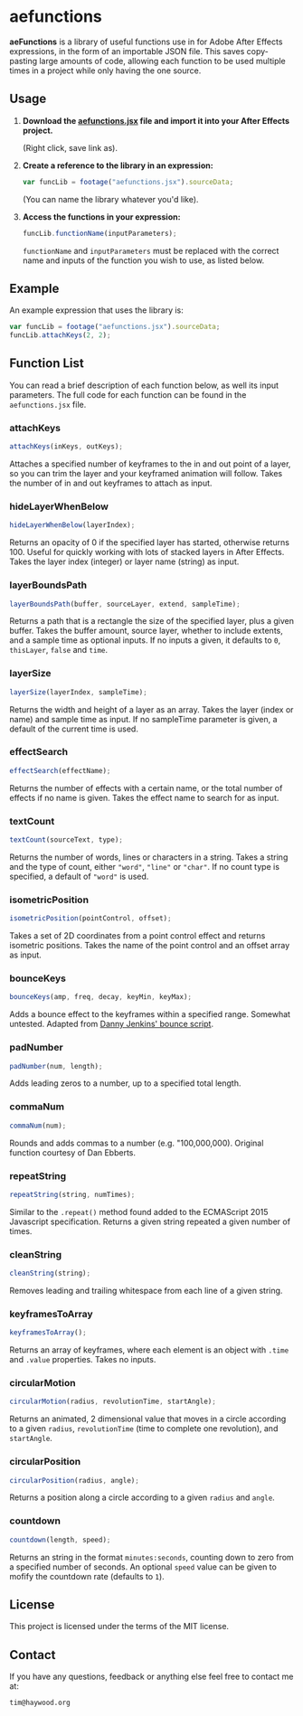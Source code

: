 # aefunctions

**aeFunctions** is a library of useful functions use in for Adobe After Effects expressions, in the form of an importable JSON file. This saves copy-pasting large amounts of code, allowing each function to be used multiple times in a project while only having the one source.

## Usage

1. **Download the [aefunctions.jsx](https://raw.githubusercontent.com/timhaywood/aeFunctions/master/aefunctions.jsx) file and import it into your After Effects project.**

   (Right click, save link as).

2. **Create a reference to the library in an expression:**

   ```javascript
   var funcLib = footage("aefunctions.jsx").sourceData;
   ```

   (You can name the library whatever you'd like).

3. **Access the functions in your expression:**

    ```javascript
    funcLib.functionName(inputParameters);
    ```

    `functionName` and `inputParameters` must be replaced with the correct name and inputs of the function you wish to use, as listed below.

## Example

   An example expression that uses the library is:

   ```javascript
   var funcLib = footage("aefunctions.jsx").sourceData;
   funcLib.attachKeys(2, 2);
   ```

## Function List

You can read a brief description of each function below, as well its input parameters. The full code for each function can be found in the `aefunctions.jsx` file.

### attachKeys

   ```javascript
   attachKeys(inKeys, outKeys);
   ```

   Attaches a specified number of keyframes to the in and out point of a layer, so you can trim the layer and your keyframed animation will follow. Takes the number of in and out keyframes to attach as input.

### hideLayerWhenBelow

   ```javascript
   hideLayerWhenBelow(layerIndex);
   ```

   Returns an opacity of 0 if the specified layer has started, otherwise returns 100. Useful for quickly working with lots of stacked layers in After Effects. Takes the layer index (integer) or layer name (string) as input.

### layerBoundsPath

   ```javascript
   layerBoundsPath(buffer, sourceLayer, extend, sampleTime);
   ```

   Returns a path that is a rectangle the size of the specified layer, plus a given buffer. Takes the buffer amount, source layer, whether to include extents, and a sample time as optional inputs. If no inputs a given, it defaults to `0`, `thisLayer`, `false` and `time`.

### layerSize

   ```javascript
   layerSize(layerIndex, sampleTime);
   ```

   Returns the width and height of a layer as an array. Takes the layer (index or name) and sample time as input. If no sampleTime parameter is given, a default of the current time is used.

### effectSearch

   ```javascript
   effectSearch(effectName);
   ```

   Returns the number of effects with a certain name, or the total number of effects if no name is given. Takes the effect name to search for as input.

### textCount

   ```javascript
   textCount(sourceText, type);
   ```

   Returns the number of words, lines or characters in a string. Takes a string and the type of count, either `"word"`, `"line"` or `"char"`. If no count type is specified, a default of `"word"` is used.

### isometricPosition

   ```javascript
   isometricPosition(pointControl, offset);
   ```

   Takes a set of 2D coordinates from a point control effect and returns isometric positions. Takes the name of the point control and an offset array as input.

### bounceKeys

   ```javascript
   bounceKeys(amp, freq, decay, keyMin, keyMax);
   ```

   Adds a bounce effect to the keyframes within a specified range. Somewhat untested.
   Adapted from [Danny Jenkins' bounce script](http://dannyjenkins.com.au/After-Effects-Expressions).

### padNumber

   ```javascript
   padNumber(num, length);
   ```

   Adds leading zeros to a number, up to a specified total length.

### commaNum

   ```javascript
   commaNum(num);
   ```

   Rounds and adds commas to a number (e.g. "100,000,000). Original function courtesy of Dan Ebberts.

### repeatString

   ```javascript
   repeatString(string, numTimes);
   ```

   Similar to the `.repeat()` method found added to the ECMAScript 2015 Javascript specification. Returns a given string repeated a given number of times.

### cleanString

   ```javascript
   cleanString(string);
   ```

   Removes leading and trailing whitespace from each line of a given string.

### keyframesToArray

   ```javascript
   keyframesToArray();
   ```

   Returns an array of keyframes, where each element is an object with `.time` and `.value` properties. Takes no inputs.

### circularMotion

   ```javascript
   circularMotion(radius, revolutionTime, startAngle);
   ```

   Returns an animated, 2 dimensional value that moves in a circle according to a given `radius`, `revolutionTime` (time to complete one revolution), and `startAngle`.

### circularPosition

   ```javascript
   circularPosition(radius, angle);
   ```

   Returns a position along a circle according to a given `radius` and `angle`.

### countdown

   ```javascript
   countdown(length, speed);
   ```

   Returns an string in the format `minutes:seconds`, counting down to zero from a specified number of seconds. An optional `speed` value can be given to mofify the countdown rate (defaults to `1`).

## License

This project is licensed under the terms of the MIT license.

## Contact

If you have any questions, feedback or anything else feel free to contact me at:

`tim@haywood.org`
